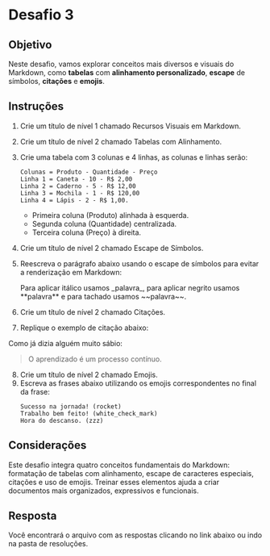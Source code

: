 # Desafio 3
## Objetivo
Neste desafio, vamos explorar conceitos mais diversos e visuais do Markdown, como **tabelas** com **alinhamento personalizado**, **escape** de símbolos, **citações** e **emojis**.
## Instruções
1. Crie um título de nível 1 chamado Recursos Visuais em Markdown.
2. Crie um título de nível 2 chamado Tabelas com Alinhamento.
3. Crie uma tabela com 3 colunas e 4 linhas, as colunas e linhas serão:
   ``` 
   Colunas = Produto - Quantidade - Preço
   Linha 1 = Caneta - 10 - R$ 2,00
   Linha 2 = Caderno - 5 - R$ 12,00
   Linha 3 = Mochila - 1 - R$ 120,00
   Linha 4 = Lápis - 2 - R$ 1,00.
   ```
   * Primeira coluna (Produto) alinhada à esquerda.
   * Segunda coluna (Quantidade) centralizada.
   * Terceira coluna (Preço) à direita.
4. Crie um título de nível 2 chamado Escape de Símbolos.
5. Reescreva o parágrafo abaixo usando o escape de símbolos para evitar a renderização em Markdown:
   
   Para aplicar itálico usamos \_palavra\_, para aplicar negrito usamos \*\*palavra\*\* e para tachado usamos \~\~palavra\~\~.
6. Crie um título de nível 2 chamado Citações.
7. Replique o exemplo de citação abaixo:
   
Como já dizia alguém muito sábio:
> O aprendizado é um processo contínuo.

8. Crie um título de nível 2 chamado Emojis.
9. Escreva as frases abaixo utilizando os emojis correspondentes no final da frase:
   ```
   Sucesso na jornada! (rocket)
   Trabalho bem feito! (white_check_mark)
   Hora do descanso. (zzz)
   ```
## Considerações
Este desafio integra quatro conceitos fundamentais do Markdown: formatação de tabelas com alinhamento, escape de caracteres especiais, citações e uso de emojis. Treinar esses elementos ajuda a criar documentos mais organizados, expressivos e funcionais.
## Resposta
Você encontrará o arquivo com as respostas clicando no link abaixo ou indo na pasta de resoluções.